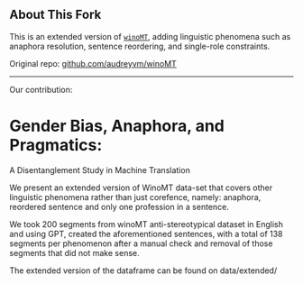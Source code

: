 ## About This Fork

This is an extended version of [`winoMT`](https://github.com/audreyvm/winomt), 
adding linguistic phenomena such as anaphora resolution, sentence reordering, 
and single-role constraints.

Original repo: [github.com/audreyvm/winoMT](https://github.com/audreyvm/winomt)
___________________________________________________
Our contribution:

# Gender Bias, Anaphora, and Pragmatics: ​
A Disentanglement Study in Machine Translation

We present an extended version of WinoMT data-set that covers other linguistic phenomena rather than just corefence, namely: anaphora, reordered sentence and only one profession in a sentence. 

We took 200 segments from winoMT anti-stereotypical dataset in English and using GPT, created the aforementioned sentences, with a total of 138 segments per phenomenon after a manual check and removal of those segments that did not make sense.

The extended version of the dataframe can be found on data/extended/
